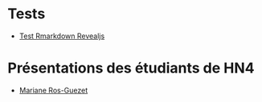 # Tests
* [Test Rmarkdown Revealjs](https://classnum.github.io/hchn_slides/test_rmarkdown_revealjs_wp.html)

# Présentations des étudiants de HN4
* [Mariane Ros-Guezet](https://classnum.github.io/hchn_slides/ros-guezet_mariane.html)

